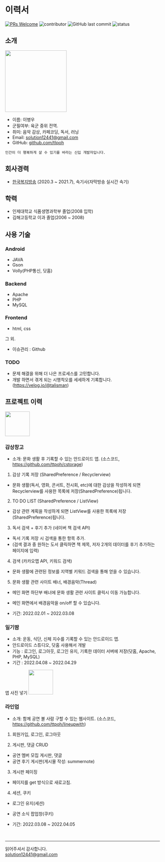 # 이력서
[![PRs Welcome](https://img.shields.io/badge/PRs-welcome-brightgreen.svg?style=flat-square)](http://makeapullrequest.com)
![contributor](https://img.shields.io/github/contributors/ttpoh/RESUME.svg)
![GitHub last commit](https://img.shields.io/github/last-commit/ttpoh/RESUME.svg)
![status](https://img.shields.io/badge/hired-brightgreen.svg)

## 소개
<img src="https://user-images.githubusercontent.com/99061209/168023385-56ca27eb-faee-4fd8-9958-b8719d618d73.jpg" width="200" height="200"/>

- 이름: 이병우<br/>
- 군필여부: 육군 중위 전역.<br/>
- 취미: 음악 감상, 카페코딩, 독서, 러닝<br/>
- Email: solution12441@gmail.com<br/>
- GitHub: [github.com/ttpoh](https://github.com/ttpoh)
```
인간이 더 행복하게 살 수 있기를 바라는 신입 개발자입니다. 

```


## 회사경력
- [한국복지방송](http://www.kwbc.kr/) (2020.3 ~ 2021.7), 속기사(자막방송 실시간 속기)

## 학력
- 인제대학교 식품생명과학부 졸업(2008 입학)
- 김해고등학교 이과 졸업(2006 ~ 2008)

## 사용 기술
### Android
- JAVA
- Gson
- Volly(PHP통신, 닷홈)

### Backend
- Apache
- PHP
- MySQL

### Frontend
- html, css

그 외.
- 이슈관리 : Github

### TODO

- 문제 해결을 위해 더 나은 프로세스를 고민합니다. 
- 개발 하면서 겪게 되는 시행착오를 세세하게 기록합니다.(https://velog.io/@talisman)

## 프로젝트 이력

<img src='./images/toonies.png' width="80" />

### 감상창고

- 소개: 문화 생활 후 기록할 수 있는 안드로이드 앱.
  (소스코드, https://github.com/ttpoh/cstorage)<br/>

1. 감상 기록 저장 (SharedPreference / Recyclerview)
- 문화 생활(독서, 영화, 콘서트, 전시회, etc)에 대한 감상을 작성하게 되면 Recyclerview를 사용한 목록에 저장(SharedPreference)됩니다. <br/>

2. TO DO LIST (SharedPreference / ListView)
- 감상 관련 계획을 작성하게 되면 ListView를 사용한 목록에 저장(SharedPreference)됩니다. <br/>

3. 독서 검색 + 후기 추가 (네이버 책 검색 API)
- 독서 기록 저장 시 검색을 통한 항목 추가. 
- (검색 결과 중 원하는 도서 클릭하면 책 제목, 저자 2개의 데이터를 후기 추가하는 페이지에 입력) <br/>

4. 검색 (카카오맵 API, 키워드 검색)
- 문화 생활에 관련된 정보를 지역별 키워드 검색을 통해 얻을 수 있습니다. <br/>

5. 문화 생활 관련 사이트 배너, 배경음악(Thread)
- 메인 화면 하단부 배너에 문화 생활 관련 사이트 클릭시 이동 가능합니다. 
- 메인 화면에서 배경음악을 on/off 할 수 있습니다. <br/>

- 기간: 2022.02.01 ~ 2022.03.08

### 일기땀
- 소개: 운동, 식단, 신체 지수를 기록할 수 있는 안드로이드 앱.
- 안드로이드 스튜디오, 닷홈 사용해서 개발
- 기능 : 로그인, 로그아웃, 로그인 유지, 기록한 데이터 서버에 저장(닷홈, Apache, PHP, MySQL)
- 기간 : 2022.04.08 ~ 2022.04.29

앱 사진 넣기
<img src='./images/ridibooks.png' width="80" />

### 라인업
- 소개: 함께 공연 볼 사람 구할 수 있는 웹사이트.
  (소스코드, https://github.com/ttpoh/lineupwith)

1. 회원가입, 로그인, 로그아웃<br/>

2. 게시판, 댓글 CRUD
- 공연 멤버 모집 게시판, 댓글
- 공연 후기 게시판(게시물 작성: summernote)<br/>

3. 게시판 페이징
- 페이지를 get 방식으로 새로고침. <br/>

4. 세션, 쿠키
- 로그인 유지(세션)
- 공연 소식 팝업창(쿠키)<br/>

- 기간: 2022.03.08 ~ 2022.04.05


<br/>


----

읽어주셔서 감사합니다. <br/>
solution12441@gmail.com<br/>
